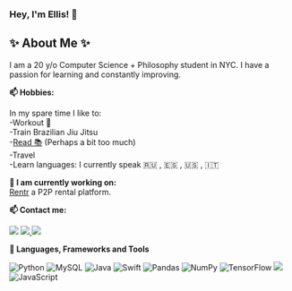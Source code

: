 ### Hey, I'm Ellis! 👋

## ✨ About Me ✨
<p align="left"> 
I am a 20 y/o Computer Science + Philosophy student in NYC. I have a passion for learning and constantly improving. 


<p/>

**📫 Hobbies:**

In my spare time I like to:  
-Workout :muscle:  
-Train Brazilian Jiu Jitsu   
-[Read :books:](https://www.goodreads.com/user/show/135181819-ellis) (Perhaps a bit too much)  
-Travel   
-Learn languages: I currently speak :ru: , :es: , :us: , :it:

**:rocket: I am currently working on:**  
[Rentr](https://www.Rentr.me) a P2P rental platform.

<p align="left"> 

 
**📫 Contact me:**
 
[<img src="https://img.shields.io/badge/Gmail-D14836?style=for-the-badge&logo=gmail&logoColor=white" />](mailto:ellis@rentr.me)
<a href="https://instagram.com/ellis">
 <img src="https://img.shields.io/badge/Instagram-%23E4405F.svg?style=for-the-badge&logo=Instagram&logoColor=white">
 </a>
 <a href="https://keybase.io/ellis21">
<img src="https://img.shields.io/keybase/pgp/ellis21?style=for-the-badge" />

</a>

**🔭 Languages, Frameworks and Tools**
<p align="left">

![Python](https://img.shields.io/badge/python-3670A0?style=for-the-badge&logo=python&logoColor=ffdd54)
![MySQL](https://img.shields.io/badge/mysql-%2300f.svg?style=for-the-badge&logo=mysql&logoColor=white)
![Java](https://img.shields.io/badge/java-%23ED8B00.svg?style=for-the-badge&logo=java&logoColor=white)
![Swift](https://img.shields.io/badge/swift-F54A2A?style=for-the-badge&logo=swift&logoColor=white)
![Pandas](https://img.shields.io/badge/pandas-%23150458.svg?style=for-the-badge&logo=pandas&logoColor=white)
![NumPy](https://img.shields.io/badge/numpy-%23013243.svg?style=for-the-badge&logo=numpy&logoColor=white)
 ![TensorFlow](https://img.shields.io/badge/TensorFlow-%23FF6F00.svg?style=for-the-badge&logo=TensorFlow&logoColor=white)
 ![](https://img.shields.io/badge/PyTorch-%23EE4C2C.svg?style=for-the-badge&logo=PyTorch&logoColor=white)
 ![JavaScript](https://img.shields.io/badge/javascript-%23323330.svg?style=for-the-badge&logo=javascript&logoColor=%23F7DF1E)



